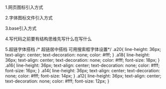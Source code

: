 1.网页图标引入方式<link rel="icon" href="favicon.ico">

2.字体图标文件引入方式   <link rel="stylesheet" href="iconfont/iconfont.css">

3.base引入方式   <link rel="stylesheet" href="css/base.css">

4.写代码之前要有结构思维先写什么在写什么

5.超链字体搭档
/* 超链居中搭档   可用搜索框字体设置*/
	.a20{
        line-height: 36px;
        text-align: center;
        text-decoration: none;
        color: #fff;
    }
    .a18{
        line-height: 36px;
        text-align: center;
        text-decoration: none;
        color: #fff;
        font-size: 18px;
    }
    .a16{
        line-height: 36px;
        text-align: center;
        text-decoration: none;
        color: #fff;
        font-size: 16px;
    }
    .a14{
        line-height: 36px;
        text-align: center;
        text-decoration: none;
        color: #fff;
        font-size: 14px;
    }
    .a12{
        line-height: 36px;
        text-align: center;
        text-decoration: none;
        color: #fff;
        font-size: 12px;
    }